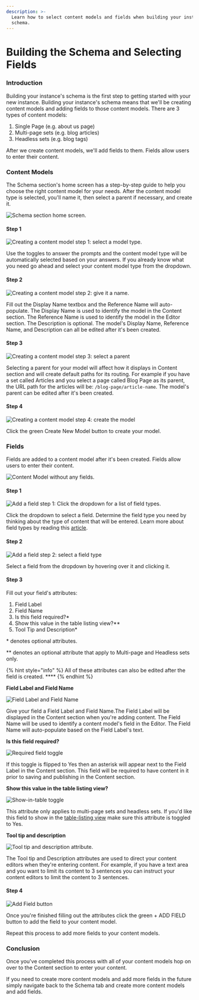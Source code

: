 ```yaml
---
description: >-
  Learn how to select content models and fields when building your instance's
  schema.
---
```


# Building the Schema and Selecting Fields

### Introduction

Building your instance's schema is the first step to getting started with your new instance. Building your instance's schema means that we'll be creating content models and adding fields to those content models. There are 3 types of content models:

1. Single Page \(e.g. about us page\)
2. Multi-page sets \(e.g. blog articles\)
3. Headless sets \(e.g. blog tags\)

After we create content models, we'll add fields to them. Fields allow users to enter their content.

### Content Models

The Schema section's home screen has a step-by-step guide to help you choose the right content model for your needs. After the content model type is selected, you'll name it, then select a parent if necessary, and create it.

![Schema section home screen.](../../../.gitbook/assets/schema-section-homescreen.png)

#### Step 1

![Creating a content model step 1: select a model type.](../../../.gitbook/assets/schema-section-content-model-creation-step1-model-type.png)

Use the toggles to answer the prompts and the content model type will be automatically selected based on your answers. If you already know what you need go ahead and select your content model type from the dropdown.

#### Step 2

![Creating a content model step 2: give it a name.](../../../.gitbook/assets/schema-section-content-model-creation-step2-model-description.png)

Fill out the Display Name textbox and the Reference Name will auto-populate. The Display Name is used to identify the model in the Content section. The Reference Name is used to identify the model in the Editor section. The Description is optional. The model's Display Name, Reference Name, and Description can all be edited after it's been created.

#### Step 3

![Creating a content model step 3: select a parent](../../../.gitbook/assets/schema-section-content-model-creation-step3-model-parent.png)

Selecting a parent for your model will affect how it displays in Content section and will create default paths for its routing. For example if you have a set called  Articles and you select a page called Blog Page as its parent, the URL path for the articles will be: `/blog-page/article-name`. The model's parent can be edited after it's been created.  

#### Step 4

![Creating a content model step 4: create the model](../../../.gitbook/assets/create-new-model-button%20%281%29.png)

Click the green Create New Model button to create your model.

### Fields

Fields are added to a content model after it's been created. Fields allow users to enter their content. 

![Content Model without any fields.](../../../.gitbook/assets/add-field-to-content-model.png)

#### Step 1

![Add a field step 1: Click the dropdown for a list of field types.](../../../.gitbook/assets/field-selection-dropdown.png)

Click the dropdown to select a field. Determine the field type you need by thinking about the type of content that will be entered. Learn more about field types by reading this [article](../interface/schema/fields.md#table-of-field-types).

#### Step 2

![Add a field step 2: select a field type](../../../.gitbook/assets/select-a-field-type.png)

Select a field from the dropdown by hovering over it and clicking it.

#### Step 3

Fill out your field's attributes:

1. Field Label
2. Field Name
3. Is this field required?\*
4. Show this value in the table listing view?\*\*
5. Tool Tip and Description\*

 \* denotes optional attributes. 

\*\* denotes an optional attribute that apply to Multi-page and Headless sets only. 

{% hint style="info" %}
All of these attributes can also be edited after the field is created. ****
{% endhint %}

**Field Label and Field Name**

![Field Label and Field Name](../../../.gitbook/assets/label-and-name-your-field%20%281%29.png)

Give your field a Field Label and Field Name.The Field Label will be displayed in the Content section when you're adding content. The Field Name will be used to identify a content model's field in the Editor. The Field Name will auto-populate based on the Field Label's text. 

**Is this field required?**

![Required field toggle](../../../.gitbook/assets/field-required-option.png)

If this toggle is flipped to Yes then an asterisk will appear next to the Field Label in the Content section. This field will be required to have content in it prior to saving and publishing in the Content section.

**Show this value in the table listing view?**

![Show-in-table toggle](../../../.gitbook/assets/field-show-in-table.png)

This attribute only applies to multi-page sets and headless sets. If you'd like this field to show in the [table-listing view](https://zesty.org/services/manager-ui/content#table-listing-view) make sure this attribute is toggled to Yes. 

**Tool tip and description**

![Tool tip and description attribute.](../../../.gitbook/assets/field-tool-tip-description.png)

The Tool tip and Description attributes are used to direct your content editors when they're entering content. For example, if you have a text area and you want to limit its content to 3 sentences you can instruct your content editors to limit the content to 3 sentences.

#### Step 4 

![Add Field button](../../../.gitbook/assets/add-field-button.png)

Once you're finished filling out the attributes click the green + ADD FIELD button to add the field to your content model.

Repeat this process to add more fields to your content models.

### Conclusion

Once you've completed this process with all of your content models hop on over to the Content section to enter your content. 

If you need to create more content models and add more fields in the future simply navigate back to the Schema tab and create more content models and add fields. 





